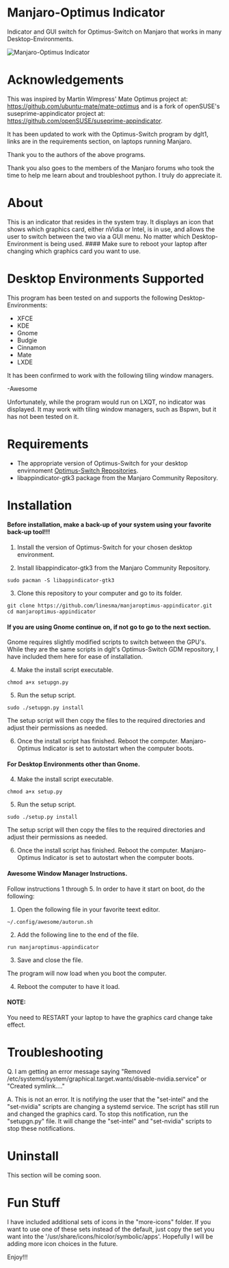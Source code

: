 # Manjaro-Optimus Indicator
Indicator and GUI switch for Optimus-Switch on Manjaro that works in many Desktop-Environments.

![Manjaro-Optimus Indicator](https://github.com/linesma/manjaroptimus-appindicator/blob/master/screenshots/screenshot.jpg)     

# Acknowledgements
This was inspired by Martin Wimpress' Mate Optimus project at: https://github.com/ubuntu-mate/mate-optimus and is a fork of openSUSE's suseprime-appindicator project at: https://github.com/openSUSE/suseprime-appindicator.

It has been updated to work with the Optimus-Switch program by dglt1, links are in the requirements section, on laptops running Manjaro.

Thank you to the authors of the above programs.

Thank you also goes to the members of the Manjaro forums who took the time to help me learn about and troubleshoot python. I truly do appreciate it.

# About

This is an indicator that resides in the system tray. It displays an icon that shows which graphics card, either nVidia or Intel, is in use, and allows the user to switch between the two via a GUI menu. No matter which Desktop-Environment is being used. #### Make sure to reboot your laptop after changing which graphics card you want to use.

# Desktop Environments Supported

This program has been tested on and supports the following Desktop-Environments:
- XFCE
- KDE
- Gnome
- Budgie
- Cinnamon
- Mate
- LXDE

It has been confirmed to work with the following tiling window managers.

-Awesome

Unfortunately, while the program would run on LXQT, no indicator was displayed. It may work with tiling window managers, such as Bspwn, but it has not been tested on it.

# Requirements
- The appropriate version of Optimus-Switch for your desktop envirnoment [Optimus-Switch Repositories](https://github.com/dglt1).
- libappindicator-gtk3 package from the Manjaro Community Repository.

# Installation

#### Before installation, make a back-up of your system using your favorite back-up tool!!!

1. Install the version of Optimus-Switch for your chosen desktop environment.

2. Install libappindicator-gtk3 from the Manjaro Community Repository.
```
sudo pacman -S libappindicator-gtk3
```
3. Clone this repository to your computer and go to its folder.
```
git clone https://github.com/linesma/manjaroptimus-appindicator.git
cd manjaroptimus-appindicator
```

#### If you are using Gnome continue on, if not go to go to the next section.

Gnome requires slightly modified scripts to switch between the GPU's. While they are the same scripts in dglt's Optimus-Switch GDM repository, I have included them here for ease of installation.

4. Make the install script executable.
```
chmod a+x setupgn.py
```

5. Run the setup script.
```
sudo ./setupgn.py install
```

The setup script will then copy the files to the required directories and adjust their permissions as needed.

6. Once the install script has finished. Reboot the computer. Manjaro-Optimus Indicator is set to autostart when the computer boots.

#### For Desktop Environments other than Gnome.

4. Make the install script executable.
```
chmod a+x setup.py
```

5. Run the setup script.
```
sudo ./setup.py install
```

The setup script will then copy the files to the required directories and adjust their permissions as needed.

6. Once the install script has finished. Reboot the computer. Manjaro-Optimus Indicator is set to autostart when the computer boots.

#### Awesome Window Manager Instructions.

Follow instructions 1 through 5. In order to have it start on boot, do the following:

1. Open the following file in your favorite teext editor.
```
~/.config/awesome/autorun.sh
```

2. Add the following line to the end of the file.
```
run manjaroptimus-appindicator
```

3. Save and close the file.

The program will now load when you boot the computer.

4. Reboot the computer to have it load.

#### NOTE:

You need to RESTART your laptop to have the graphics card change take effect.

# Troubleshooting

Q. I am getting an error message saying "Removed /etc/systemd/system/graphical.target.wants/disable-nvidia.service" or "Created symlink...."

A. This is not an error. It is notifying the user that the "set-intel" and the "set-nvidia" scripts are changing a systemd service. The script has still run and changed the graphics card. To stop this notification, run the "setupgn.py" file. It will change the "set-intel" and "set-nvidia" scripts to stop these notifications. 

# Uninstall

This section will be coming soon.

# Fun Stuff

I have included additional sets of icons in the "more-icons" folder. If you want to use one of these sets instead of the default, just copy the set you want into the '/usr/share/icons/hicolor/symbolic/apps'. Hopefully I will be adding more icon choices in the future.

Enjoy!!!
